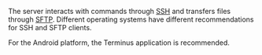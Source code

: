 The server interacts with commands through [SSH](https://en.wikipedia.org/wiki/Secure_Shell) and transfers files through [SFTP](https://en.wikipedia.org/wiki/SSH_File_Transfer_Protocol). Different operating systems have different recommendations for SSH and SFTP clients.

For the Android platform, the Terminus application is recommended.